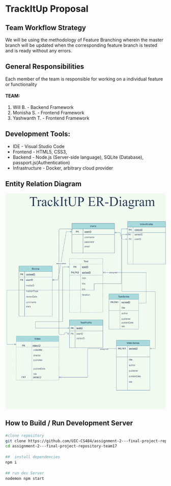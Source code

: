 # TrackItUp Proposal

## Team Workflow Strategy

We will be using the methodology of Feature Branching wherein the master branch will be updated when the corresponding feature branch is tested and is ready without any errors.

## General Responsibilities


Each member of the team is responsible for working on a individual feature or functionality

#### **TEAM:**
1. Will B. - Backend Framework
2. Monisha S. - Frontend Framework
3. Yashwanth T. - Frontend Framework

## Development Tools:
* IDE - Visual Studio Code
* Frontend - HTML5, CSS3,
* Backend - Node.js (Server-side language), SQLite (Database), passport.js(Authentication)
* Infrastructure - Docker, arbitrary cloud provider

## Entity Relation Diagram
![ER Diagram](./assets/er-diagram.png)

## How to Build / Run Development Server
```bash
#clone repository
git clone https://github.com/UIC-CS484/assignment-2---final-project-repository-team17.git
cd assignment-2---final-project-repository-team17

##  install dependencies
npm i

## run dev Server
nodemon npm start
```
